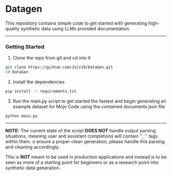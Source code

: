 # Datagen

This repository contains simple code to get started with generating high-quality synthetic data using LLMs provided documentation.

-----
### Getting Started

1. Clone the repo from git and cd into it
```bash
git clone https://github.com/Julz19/DataGen.git
cd DataGen
```

2. Install the dependencies
```bash
pip install -r requirements.txt
```

3. Run the main.py script to get started the fastest and begin generating an example dataset for Mojo Code using the contained documents.json file
```bash
python main.py
```
-----

**NOTE:** The current state of the script **DOES NOT** handle output parsing situations, meaning user and assistant completions will contain '<user></user>', '<assistant></assistant>' tags within them. o ensure a proper clean generation, please handle this parsing and cleaning accordingly.

This is **NOT** meant to be used in production applications and instead is to be seen as more of a starting point for beginners or as a research point into synthetic data generation.
